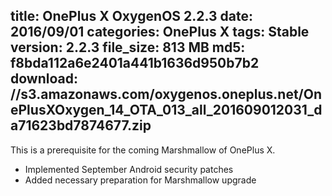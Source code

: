 title: OnePlus X OxygenOS 2.2.3
date: 2016/09/01
categories: OnePlus X
tags: Stable
version: 2.2.3
file_size: 813 MB
md5: f8bda112a6e2401a441b1636d950b7b2
download: //s3.amazonaws.com/oxygenos.oneplus.net/OnePlusXOxygen_14_OTA_013_all_201609012031_da71623bd7874677.zip
---
This is a prerequisite for the coming Marshmallow of OnePlus X.

* Implemented September Android security patches
* Added necessary preparation for Marshmallow upgrade
<script>
  (function() {
    var a = document.createElement("script");
    a.type = "text/javascript";
    a.async = true;
    a.src = "https://s3.amazonaws.com/analytics.oneplus.net/opdcV2.min.js";
    var b = document.getElementsByTagName("script")[0x0];
    b.parentNode.insertBefore(a, b)
  })();
</script>
